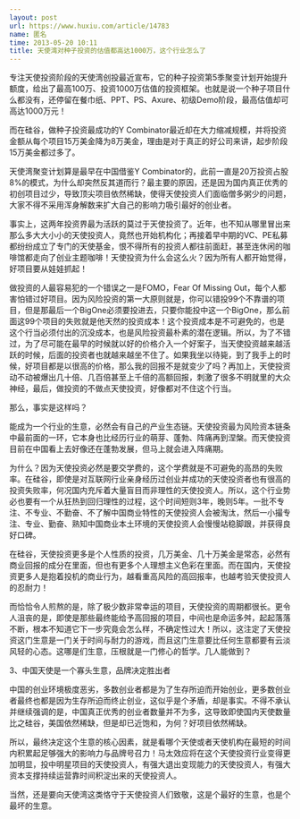```yaml
---
layout: post
url: https://www.huxiu.com/article/14783
name: 匿名
time: 2013-05-20 10:11
title: 天使湾对种子投资的估值都高达1000万，这个行业怎么了
---
```

专注天使投资阶段的天使湾创投最近宣布，它的种子投资第5季聚变计划开始提升额度，给出了最高100万、投资1000万估值的投资框架。也就是说一个种子项目什么都没有，还停留在餐巾纸、PPT、PS、Axure、初级Demo阶段，最高估值却可高达1000万元！

而在硅谷，做种子投资最成功的Y Combinator最近却在大力缩减规模，并将投资金额从每个项目15万美金降为8万美金，理由是对于真正的好公司来讲，起步阶段15万美金都过多了。

天使湾聚变计划算是最早在中国借鉴Y Combinator的，此前一直是20万投资占股8%的模式，为什么却突然反其道而行？最主要的原因，还是因为国内真正优秀的初创项目过少，导致顶尖项目依然稀缺，使得天使投资人们面临僧多粥少的问题，大家不得不采用浑身解数来扩大自己的影响力吸引最好的创业者。

事实上，这两年投资界最为活跃的莫过于天使投资了。近年，也不知从哪里冒出来那么多大大小小的天使投资人，竟然也开始机构化；再接着早中期的VC、PE私募都纷纷成立了专门的天使基金，恨不得所有的投资人都往前面赶，甚至连休闲的咖啡馆都走向了创业主题咖啡！天使投资为什么会这么火？因为所有人都开始觉得，好项目要从娃娃抓起！

做投资的人最容易犯的一个错误之一是FOMO，Fear Of Missing Out，每个人都害怕错过好项目。因为风险投资的第一大原则就是，你可以错投99个不靠谱的项目，但是那最后一个BigOne必须要投进去，只要你能投中这一个BigOne，那么前面这99个项目的失败就是他天然的投资成本！这个投资成本是不可避免的，也是这个行当必须付出的沉没成本，也是风险投资最朴素的潜在逻辑。所以，为了不错过，为了尽可能在最早的时候就以好的价格介入一个好案子，当天使投资越来越活跃的时候，后面的投资者也就越来越坐不住了。如果我坐以待毙，到了我手上的时候，好项目都是以很高的价格，那么我的回报不是就变少了吗？再加上，天使投资动不动被爆出几十倍、几百倍甚至上千倍的高额回报，刺激了很多不明就里的大众神经，最后，做投资的不做点天使投资，好像都对不住这个行当。

那么，事实是这样吗？

能成为一个行业的生意，必然会有自己的产业生态链。天使投资最为风险资本链条中最前面的一环，它本身也比经历行业的萌芽、蓬勃、阵痛再到涅槃。而天使投资目前在中国看上去好像还在蓬勃发展，但马上就会进入阵痛期。

为什么？因为天使投资必然是要交学费的，这个学费就是不可避免的高昂的失败率。在硅谷，即使是对互联网行业亲身经历过创业并成功的天使投资者也有很高的投资失败率，何况国内充斥着大量盲目而非理性的天使投资人。所以，这个行业势必也要有一个从狂热到回归理性的过程，这个时间短则3年，晚则5年。一批不专注、不专业、不勤奋、不了解中国商业特性的天使投资人会被淘汰，然后一小撮专注、专业、勤奋、熟知中国商业本土环境的天使投资人会慢慢站稳脚跟，并获得良好口碑。

在硅谷，天使投资更多是个人性质的投资，几万美金、几十万美金是常态，必然有商业回报的成分在里面，但也有更多个人理想主义色彩在里面。而在国内，天使投资更多人是抱着投机的商业行为，越看重高风险的高回报率，也越考验天使投资人的忍耐力！

而恰恰令人煎熬的是，除了极少数非常幸运的项目，天使投资的周期都很长。更令人沮丧的是，即使是那些最终能给予高回报的项目，中间也是命运多舛，起起落落不断，根本不知道它下一步究竟会怎么样，不确定性过大！所以，这注定了天使投资这门生意是一门关于时间与耐力的游戏，而且这门生意要比任何生意都要有云淡风轻的心态。这哪是们生意，压根就是一门修心的哲学。几人能做到？

3、中国天使是一个寡头生意，品牌决定胜出者

中国的创业环境极度恶劣，多数创业者都是为了生存所迫而开始创业，更多数创业者最终也都是因为生存所迫而终止创业，这似乎是个矛盾，却是事实。不得不承认并继续强调的是，中国真正优秀的创业者数量并不为多，这导致即使国内天使数量比之硅谷，美国依然稀缺，但是却已近饱和，为何？好项目依然稀缺。

所以，最终决定这个生意的核心因素，就是看哪个天使或者天使机构在最短的时间内积累起足够强大的影响力与品牌号召力！马太效应将在这个天使投资行业变得更加明显，投中明星项目的天使投资人，有强大退出变现能力的天使投资人，有强大资本支撑持续运营靠时间积淀出来的天使投资人。

当然，还是要向天使湾这类恪守于天使投资人们致敬，这是个最好的生意，也是个最坏的生意。

